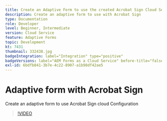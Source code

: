 ```yaml
---
title: Create an Adaptive Form to use the created Acrobat Sign Cloud Services Configuration
description: Create an adaptive form to use with Acrobat Sign
type: Documentation
role: Developer
level: Beginner, Intermediate
version: Cloud Service
feature: Adaptive Forms
topic: Development
kt: 7431
thumbnail: 332438.jpg
badgeIntegration: label="Integration" type="positive"
badgeVersions: label="AEM Forms as a Cloud Service" before-title="false"
exl-id: 6bdfb841-3b7e-4c22-8907-a1b98df42ae5
---
```

# Adaptive form with Acrobat Sign

Create an adaptive form to use Acrobat Sign cloud Configuration

>[!VIDEO](https://video.tv.adobe.com/v/332438?quality=12&learn=on)
